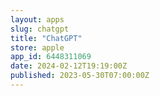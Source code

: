 ```yaml
---
layout: apps
slug: chatgpt
title: "ChatGPT"
store: apple
app_id: 6448311069
date: 2024-02-12T19:19:00Z
published: 2023-05-30T07:00:00Z
---
```

